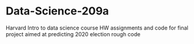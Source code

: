 # Data-Science-209a
Harvard Intro to data science course
HW assignments and code for final project aimed at predicting 2020 election
rough code
